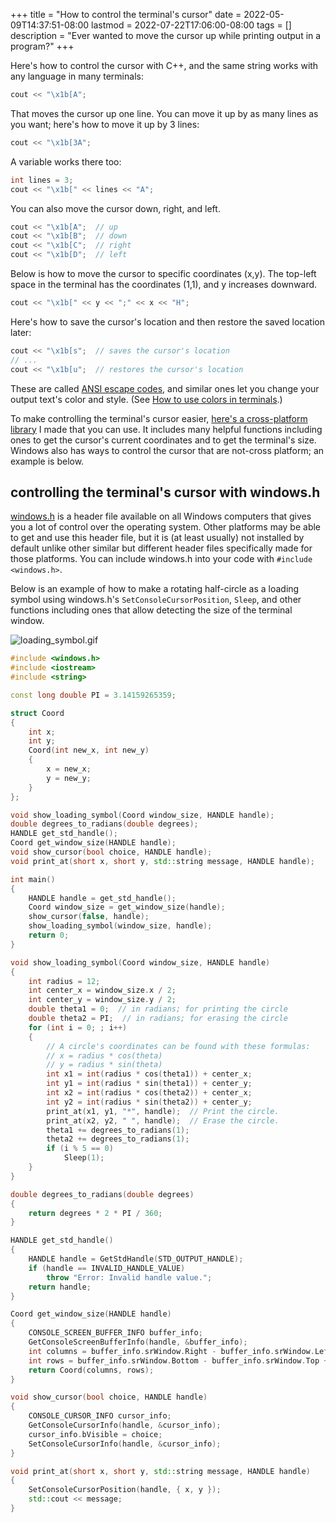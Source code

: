 +++
title = "How to control the terminal's cursor"
date = 2022-05-09T14:37:51-08:00
lastmod = 2022-07-22T17:06:00-08:00
tags = []
description = "Ever wanted to move the cursor up while printing output in a program?"
+++

Here's how to control the cursor with C++, and the same string works with any language in many terminals:

```cpp
cout << "\x1b[A";
```

That moves the cursor up one line. You can move it up by as many lines as you want; here's how to move it up by 3 lines:

```cpp
cout << "\x1b[3A";
```

A variable works there too:

```cpp
int lines = 3;
cout << "\x1b[" << lines << "A";
```

You can also move the cursor down, right, and left.

```cpp
cout << "\x1b[A";  // up
cout << "\x1b[B";  // down
cout << "\x1b[C";  // right
cout << "\x1b[D";  // left
```

Below is how to move the cursor to specific coordinates (x,y). The top-left space in the terminal has the coordinates (1,1), and y increases downward.

```cpp
cout << "\x1b[" << y << ";" << x << "H";
```

Here's how to save the cursor's location and then restore the saved location later:

```cpp
cout << "\x1b[s";  // saves the cursor's location
// ...
cout << "\x1b[u";  // restores the cursor's location
```

These are called [ANSI escape codes](https://en.wikipedia.org/wiki/ANSI_escape_code), and similar ones let you change your output text's color and style. (See [How to use colors in terminals](https://blog.chriswheeler.dev/how-to-use-colors-in-terminals).)

To make controlling the terminal's cursor easier, [here's a cross-platform library](https://github.com/wheelercj/ynot) I made that you can use. It includes many helpful functions including ones to get the cursor's current coordinates and to get the terminal's size. Windows also has ways to control the cursor that are not-cross platform; an example is below.

## controlling the terminal's cursor with windows.h

[windows.h](https://en.wikipedia.org/wiki/Windows.h) is a header file available on all Windows computers that gives you a lot of control over the operating system. Other platforms may be able to get and use this header file, but it is (at least usually) not installed by default unlike other similar but different header files specifically made for those platforms. You can include windows.h into your code with `#include <windows.h>`.

Below is an example of how to make a rotating half-circle as a loading symbol using windows.h's `SetConsoleCursorPosition`, `Sleep`, and other functions including ones that allow detecting the size of the terminal window.

![loading_symbol.gif](/loading_symbol.gif)

```cpp
#include <windows.h>
#include <iostream>
#include <string>

const long double PI = 3.14159265359;

struct Coord
{
	int x;
	int y;
	Coord(int new_x, int new_y)
    {
		x = new_x;
		y = new_y;
	}
};

void show_loading_symbol(Coord window_size, HANDLE handle);
double degrees_to_radians(double degrees);
HANDLE get_std_handle();
Coord get_window_size(HANDLE handle);
void show_cursor(bool choice, HANDLE handle);
void print_at(short x, short y, std::string message, HANDLE handle);

int main()
{
	HANDLE handle = get_std_handle();
	Coord window_size = get_window_size(handle);
	show_cursor(false, handle);
	show_loading_symbol(window_size, handle);
	return 0;
}

void show_loading_symbol(Coord window_size, HANDLE handle)
{
	int radius = 12;
	int center_x = window_size.x / 2;
	int center_y = window_size.y / 2;
	double theta1 = 0;  // in radians; for printing the circle
	double theta2 = PI;  // in radians; for erasing the circle
	for (int i = 0; ; i++)
    {
		// A circle's coordinates can be found with these formulas:
		// x = radius * cos(theta)
		// y = radius * sin(theta)
		int x1 = int(radius * cos(theta1)) + center_x;
		int y1 = int(radius * sin(theta1)) + center_y;
		int x2 = int(radius * cos(theta2)) + center_x;
		int y2 = int(radius * sin(theta2)) + center_y;
		print_at(x1, y1, "*", handle);  // Print the circle.
		print_at(x2, y2, " ", handle);  // Erase the circle.
		theta1 += degrees_to_radians(1);
		theta2 += degrees_to_radians(1);
		if (i % 5 == 0)
			Sleep(1);
	}
}

double degrees_to_radians(double degrees)
{
	return degrees * 2 * PI / 360;
}

HANDLE get_std_handle()
{
	HANDLE handle = GetStdHandle(STD_OUTPUT_HANDLE);
	if (handle == INVALID_HANDLE_VALUE)
		throw "Error: Invalid handle value.";
	return handle;
}

Coord get_window_size(HANDLE handle)
{
	CONSOLE_SCREEN_BUFFER_INFO buffer_info;
	GetConsoleScreenBufferInfo(handle, &buffer_info);
	int columns = buffer_info.srWindow.Right - buffer_info.srWindow.Left + 1;
	int rows = buffer_info.srWindow.Bottom - buffer_info.srWindow.Top + 1;
	return Coord(columns, rows);
}

void show_cursor(bool choice, HANDLE handle)
{
	CONSOLE_CURSOR_INFO cursor_info;
	GetConsoleCursorInfo(handle, &cursor_info);
	cursor_info.bVisible = choice;
	SetConsoleCursorInfo(handle, &cursor_info);
}

void print_at(short x, short y, std::string message, HANDLE handle)
{
	SetConsoleCursorPosition(handle, { x, y });
	std::cout << message;
}
```
